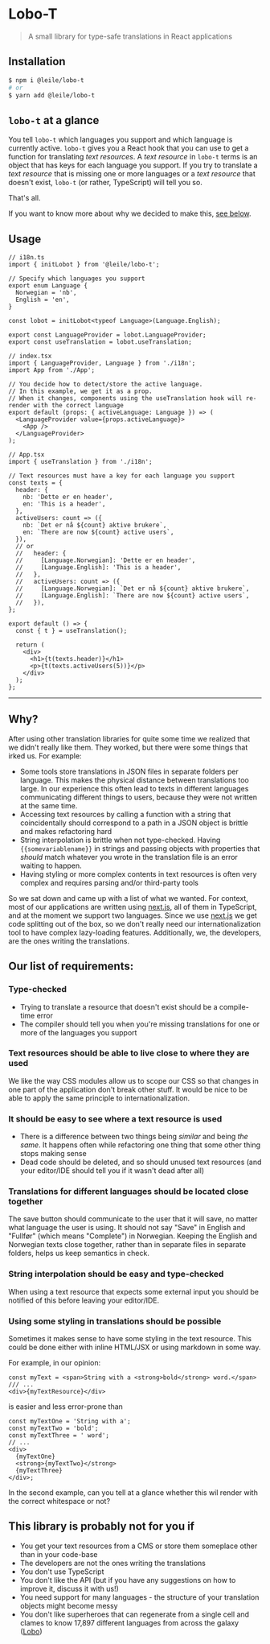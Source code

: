 # Lobo-T

> A small library for type-safe translations in React applications

## Installation

```sh
$ npm i @leile/lobo-t
# or
$ yarn add @leile/lobo-t
```

## `lobo-t` at a glance

You tell `lobo-t` which languages you support and which language is currently active.
`lobo-t` gives you a React hook that you can use to get a function for translating _text resources_.
A _text resource_ in `lobo-t` terms is an object that has keys for each language you support.
If you try to translate a _text resource_ that is missing one or more languages or a _text resource_ that doesn't exist, `lobo-t` (or rather, TypeScript) will tell you so.

That's all.

If you want to know more about why we decided to make this, [see below](#why).

## Usage

```tsx
// i18n.ts
import { initLobot } from '@leile/lobo-t';

// Specify which languages you support
export enum Language {
  Norwegian = 'nb',
  English = 'en',
}

const lobot = initLobot<typeof Language>(Language.English);

export const LanguageProvider = lobot.LanguageProvider;
export const useTranslation = lobot.useTranslation;
```

```tsx
// index.tsx
import { LanguageProvider, Language } from './i18n';
import App from './App';

// You decide how to detect/store the active language.
// In this example, we get it as a prop.
// When it changes, components using the useTranslation hook will re-render with the correct language
export default (props: { activeLanguage: Language }) => (
  <LanguageProvider value={props.activeLanguage}>
    <App />
  </LanguageProvider>
);
```

```tsx
// App.tsx
import { useTranslation } from './i18n';

// Text resources must have a key for each language you support
const texts = {
  header: {
    nb: 'Dette er en header',
    en: 'This is a header',
  },
  activeUsers: count => ({
    nb: `Det er nå ${count} aktive brukere`,
    en: `There are now ${count} active users`,
  }),
  // or
  //   header: {
  //     [Language.Norwegian]: 'Dette er en header',
  //     [Language.English]: 'This is a header',
  //   },
  //   activeUsers: count => ({
  //     [Language.Norwegian]: `Det er nå ${count} aktive brukere`,
  //     [Language.English]: `There are now ${count} active users`,
  //   }),
};

export default () => {
  const { t } = useTranslation();

  return (
    <div>
      <h1>{t(texts.header)}</h1>
      <p>{t(texts.activeUsers(5))}</p>
    </div>
  );
};
```

---

## Why?

After using other translation libraries for quite some time we realized that we didn't really like them.
They worked, but there were some things that irked us. For example:

- Some tools store translations in JSON files in separate folders per language. This makes the physical distance between translations too large. In our experience this often lead to texts in different languages communicating different things to users, because they were not written at the same time.
- Accessing text resources by calling a function with a string that coincidentally should correspond to a path in a JSON object is brittle and makes refactoring hard
- String interpolation is brittle when not type-checked. Having `{{somevariablename}}` in strings and passing objects with properties that _should_ match whatever you wrote in the translation file is an error waiting to happen.
- Having styling or more complex contents in text resources is often very complex and requires parsing and/or third-party tools

So we sat down and came up with a list of what we wanted.
For context, most of our applications are written using [next.js](https://nextjs.org/), all of them in TypeScript, and at the moment we support two languages.
Since we use [next.js](https://nextjs.org/) we get code splitting out of the box, so we don't really need our internationalization tool to have complex lazy-loading features.
Additionally, we, the developers, are the ones writing the translations.

## Our list of requirements:

### Type-checked

- Trying to translate a resource that doesn't exist should be a compile-time error
- The compiler should tell you when you're missing translations for one or more of the languages you support

### Text resources should be able to live close to where they are used

We like the way CSS modules allow us to scope our CSS so that changes in one part of the application don't break other stuff. It would be nice to be able to apply the same principle to internationalization.

### It should be easy to see where a text resource is used

- There is a difference between two things being _similar_ and being _the same_. It happens often while refactoring one thing that some other thing stops making sense
- Dead code should be deleted, and so should unused text resources (and your editor/IDE should tell you if it wasn't dead after all)

### Translations for different languages should be located close together

The save button should communicate to the user that it will save, no matter what language the user is using.
It should not say "Save" in English and "Fullfør" (which means "Complete") in Norwegian.
Keeping the English and Norwegian texts close together, rather than in separate files in separate folders, helps us keep semantics in check.

### String interpolation should be easy and type-checked

When using a text resource that expects some external input you should be notified of this before leaving your editor/IDE.

### Using some styling in translations should be possible

Sometimes it makes sense to have some styling in the text resource.
This could be done either with inline HTML/JSX or using markdown in some way.

For example, in our opinion:

```tsx
const myText = <span>String with a <strong>bold</strong> word.</span>
/// ...
<div>{myTextResource}</div>
```

is easier and less error-prone than

```tsx
const myTextOne = 'String with a';
const myTextTwo = 'bold';
const myTextThree = ' word';
// ...
<div>
  {myTextOne}
  <strong>{myTextTwo}</strong>
  {myTextThree}
</div>;
```

In the second example, can you tell at a glance whether this wil render with the correct whitespace or not?

## This library is probably not for you if

- You get your text resources from a CMS or store them someplace other than in your code-base
- The developers are not the ones writing the translations
- You don't use TypeScript
- You don't like the API (but if you have any suggestions on how to improve it, discuss it with us!)
- You need support for many languages - the structure of your translation objects might become messy
- You don't like superheroes that can regenerate from a single cell and clames to know 17,897 different languages from across the galaxy ([Lobo](<https://en.wikipedia.org/wiki/Lobo_(DC_Comics)>))
